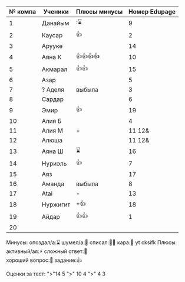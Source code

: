 | № компа | Ученики  | Плюсы минусы | Номер Edupage |
| ------- | -------- | ------------ | ------------- |
| 1       | Данайым  | :⌛           | 9             |
| 2       | Каусар   | 👍           | 2             |
| 3       | Арууке   |              | 14            |
| 4       | Аяна К   | 👍👍👍👍     | 10            |
| 5       | Акмарал  | 👍👍         | 15            |
| 6       | Азар     |              | 5             |
| 7       | ?  Аделя | выбыла       | 3             |
| 8       | Сардар   |              | 6             |
| 9       | Эмир     | 👍           | 19            |
| 10      | Алия Б   |              | 4             |
| 11      | Алия М   | +            | 11 12&        |
| 12      | Алюша    |              | 11 12&        |
| 13      | Аяна Ш   | ⌛            | 16            |
| 14      | Нуриэль  | 👍           | 7             |
| 15      | Аяз      |              | 17            |
| 16      | Аманда   | выбыла       | 8             |
| 17      | Atai     | -            | 13            |
| 18      | Нуржигит | +👍          | 18            |
| 19      | Айдар    | 👍👍         | 1             |
| 20      |          |              |               |

Минусы:
опоздал/а:⌛ шумел/а:📢 
списал:😶‍🌫️ кара:👺  yt cksifk
Плюсы:
активный/ая:⚡ сложный ответ:🏅  
хороший вопрос:🤌  задание:👍

Оценки за тест:
">"14 5
">" 10 4
">" 4 3